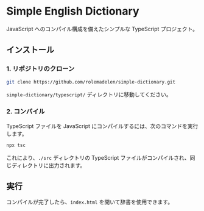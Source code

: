# Simple English Dictionary

JavaScript へのコンパイル構成を備えたシンプルな TypeScript プロジェクト。

## インストール

### 1. リポジトリのクローン

```bash
git clone https://github.com/rolemadelen/simple-dictionary.git
```

`simple-dictionary/typescript/` ディレクトリに移動してください。

### 2. コンパイル

TypeScript ファイルを JavaScript にコンパイルするには、次のコマンドを実行します。

```sh
npx tsc
```

これにより、`./src` ディレクトリの TypeScript ファイルがコンパイルされ、同じディレクトリに出力されます。

## 実行

コンパイルが完了したら、`index.html` を開いて辞書を使用できます。
